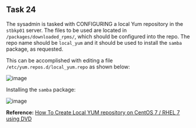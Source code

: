 ## Task 24

The sysadmin is tasked with CONFIGURING a local Yum repository in the `stbkp01` server. The files to be used are located in `/packages/downloaded_rpms/`, which should be configured into the repo.
The repo name should be `local_yum` and it should be used to install the `samba` package, as requested.

This can be accomplished with editing a file `/etc/yum.repos.d/local_yum.repo` as shown below:

![image](https://github.com/kmilach/kodekloud-engineer/assets/53876300/c9d7d739-c83e-466f-b956-67480ae8b781)

Installing the `samba` package:

![image](https://github.com/kmilach/kodekloud-engineer/assets/53876300/111bcc2b-51b2-43fa-9558-eb39178b0ad0)

**Reference:** [How To Create Local YUM repository on CentOS 7 / RHEL 7 using DVD](https://www.itzgeek.com/how-tos/linux/centos-how-tos/create-local-yum-repository-on-centos-7-rhel-7-using-dvd.html)
